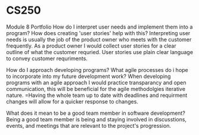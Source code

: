 # CS250
Module 8 Portfolio
How do I interpret user needs and implement them into a program? How does creating 'user stories' help with this?
Interpreting user needs is usually the job of the product owner who meets with the customer frequently. As a product owner I would collect user stories for a clear outline of what the customer requried. User stories use plain clear language to convey customer requriments.

How do I approach developing programs? What agile processes do i hope to incorporate into my future development work?
When developing programs with an agile approach I would practice transparancy and open communication, this will be beneficial for the agile methodolgies iterative nature. =Having the whole team up to date with deadlines and requirment changes will allow for a quicker response to changes.

What does it mean to be a good team member in software development?
Being a good team member is being and staying involved in discusstions, events, and meetings that are relevant to the project's progression. 
